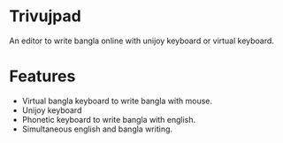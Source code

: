 # Trivujpad

An editor to write bangla online with unijoy keyboard or virtual keyboard.


# Features
* Virtual bangla keyboard to write bangla with mouse.
* Unijoy keyboard
* Phonetic keyboard to write bangla with english.
* Simultaneous english and bangla writing.